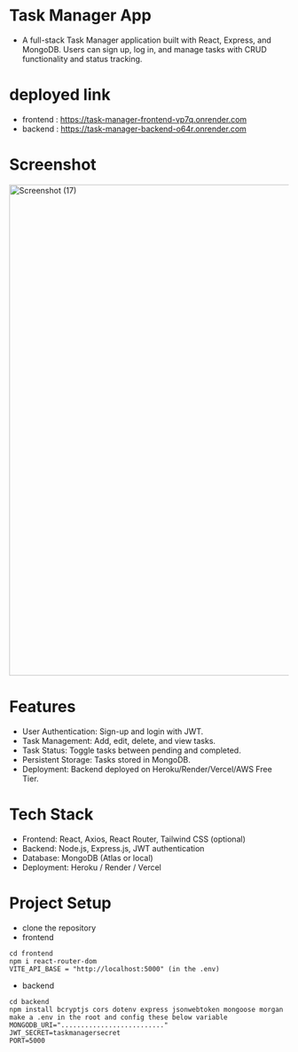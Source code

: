 # Task Manager App
- A full-stack Task Manager application built with React, Express, and MongoDB. Users can sign up, log in, and manage tasks with CRUD functionality and status tracking.

# deployed link
- frontend : https://task-manager-frontend-vp7q.onrender.com
- backend : https://task-manager-backend-o64r.onrender.com

# Screenshot 
<img width="1150" height="885" alt="Screenshot (17)" src="https://github.com/user-attachments/assets/097c89d2-9a00-4f9e-bd00-89d0487e2277" />

# Features
- User Authentication: Sign-up and login with JWT.
- Task Management: Add, edit, delete, and view tasks.
- Task Status: Toggle tasks between pending and completed.
- Persistent Storage: Tasks stored in MongoDB.
- Deployment: Backend deployed on Heroku/Render/Vercel/AWS Free Tier.

# Tech Stack
- Frontend: React, Axios, React Router, Tailwind CSS (optional)
- Backend: Node.js, Express.js, JWT authentication
- Database: MongoDB (Atlas or local)
- Deployment: Heroku / Render / Vercel

# Project Setup
- clone the repository 
- frontend
```
cd frontend
npm i react-router-dom
VITE_API_BASE = "http://localhost:5000" (in the .env)
```
- backend
```
cd backend
npm install bcryptjs cors dotenv express jsonwebtoken mongoose morgan
make a .env in the root and config these below variable
MONGODB_URI=".........................."
JWT_SECRET=taskmanagersecret
PORT=5000
```
